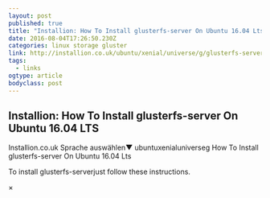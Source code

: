 ```yaml
---
layout: post 
published: true 
title: "Installion: How To Install glusterfs-server On Ubuntu 16.04 Lts" 
date: 2016-08-04T17:26:50.230Z
categories: linux storage gluster
link: http://installion.co.uk/ubuntu/xenial/universe/g/glusterfs-server/install/index.html 
tags:
  - links
ogtype: article 
bodyclass: post 
---
```


## Installion: How To Install glusterfs-server On Ubuntu 16.04 LTS

Installion.co.uk
Sprache auswählen​▼
ubuntuxenialuniverseg
How To Install glusterfs-server On Ubuntu 16.04 Lts
	

To install glusterfs-serverjust follow these instructions.

×